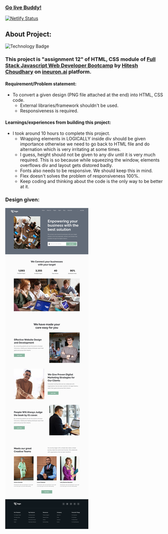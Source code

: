### [Go live Buddy!](https://tushar-ojha-business-landing-page.netlify.app/)

[![Netlify Status](https://api.netlify.com/api/v1/badges/08792b0d-05a4-4f99-97ad-0f08934f1468/deploy-status)](https://app.netlify.com/sites/tushar-ojha-web-design-landing-page/deploys)

## About Project: 
  ![Technology Badge](https://img.shields.io/badge/Technology-HTML%20%7C%20CSS-green)
  ### This project is "assignment 12" of HTML, CSS module of [Full Stack Javascript Web Developer Bootcamp](https://ineuron.ai/course/Full-Stack-Javascript-Web-Developer) by [Hitesh Choudhary](https://www.youtube.com/c/HiteshChoudharydotcom) on [ineuron.ai](https://ineuron.ai/) platform. 
  
#### Requirement/Problem statement: 
- To convert a given design (PNG file attached at the end) into HTML, CSS code.
    - External libraries/framework shouldn't be used.
    - Responsiveness is required.

#### Learnings/experiences from building this project:
- I took around 10 hours to complete this project.
  - Wrapping elements in LOGICALLY inside div should be given importance otherwise we need to go back to HTML file and do alternation which is very irritating at some times.
  - I guess, height should not be given to any div until it is very much required. This is so because while squeezing the window, elements overflows div and layout gets distored badly.
  - Fonts also needs to be responsive. We should keep this in mind.
  - Flex doesn't solves the problem of responsiveness 100%.
  - Keep coding and thinking about the code is the only way to be better at it.


### Design given:
![Design](/Design.png)

